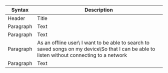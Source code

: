 | Syntax      | Description |
| ----------- | ----------- |
| Header      | Title       |
| Paragraph   | Text        |
| Paragraph   | Text        |
| Paragraph   | As an offline user\ I want to be able to search to saved songs on my device\So that I can be able to listen without connecting to a network |
| Paragraph   | Text        |

